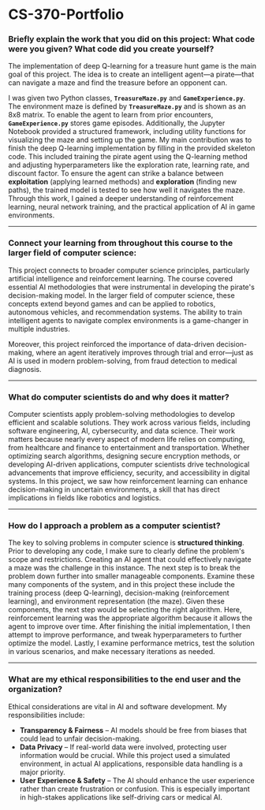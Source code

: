 # CS-370-Portfolio


### Briefly explain the work that you did on this project: What code were you given? What code did you create yourself?  
The implementation of deep Q-learning for a treasure hunt game is the main goal of this project.  The idea is to create an intelligent agent—a pirate—that can navigate a maze and find the treasure before an opponent can.

I was given two Python classes, **`TreasureMaze.py`** and **`GameExperience.py`**. The environment maze is defined by **`TreasureMaze.py`** and is shown as an 8x8 matrix. To enable the agent to learn from prior encounters, **`GameExperience.py`** stores game episodes. Additionally, the Jupyter Notebook provided a structured framework, including utility functions for visualizing the maze and setting up the game. My main contribution was to finish the deep Q-learning implementation by filling in the provided skeleton code.  This included training the pirate agent using the Q-learning method and adjusting hyperparameters like the exploration rate, learning rate, and discount factor. To ensure the agent can strike a balance between **exploitation** (applying learned methods) and **exploration** (finding new paths), the trained model is tested to see how well it navigates the maze. Through this work, I gained a deeper understanding of reinforcement learning, neural network training, and the practical application of AI in game environments.  

---

### Connect your learning from throughout this course to the larger field of computer science:  
This project connects to broader computer science principles, particularly artificial intelligence and reinforcement learning. The course covered essential AI methodologies that were instrumental in developing the pirate's decision-making model. In the larger field of computer science, these concepts extend beyond games and can be applied to robotics, autonomous vehicles, and recommendation systems. The ability to train intelligent agents to navigate complex environments is a game-changer in multiple industries.  

Moreover, this project reinforced the importance of data-driven decision-making, where an agent iteratively improves through trial and error—just as AI is used in modern problem-solving, from fraud detection to medical diagnosis.  

---

### What do computer scientists do and why does it matter?  
Computer scientists apply problem-solving methodologies to develop efficient and scalable solutions. They work across various fields, including software engineering, AI, cybersecurity, and data science. Their work matters because nearly every aspect of modern life relies on computing, from healthcare and finance to entertainment and transportation. Whether optimizing search algorithms, designing secure encryption methods, or developing AI-driven applications, computer scientists drive technological advancements that improve efficiency, security, and accessibility in digital systems. In this project, we saw how reinforcement learning can enhance decision-making in uncertain environments, a skill that has direct implications in fields like robotics and logistics.  

---

### How do I approach a problem as a computer scientist?  
The key to solving problems in computer science is **structured thinking**. Prior to developing any code, I make sure to clearly define the problem's scope and restrictions. Creating an AI agent that could effectively navigate a maze was the challenge in this instance. The next step is to break the problem down further into smaller manageable components. Examine these many components of the system, and in this project these include the training process (deep Q-learning), decision-making (reinforcement learning), and environment representation (the maze). Given these components, the next step would be selecting the right algorithm. Here, reinforcement learning was the appropriate algorithm because it allows the agent to improve over time. After finishing the initial implementation, I then attempt to improve performance, and tweak hyperparameters to further optimize the model. Lastly, I examine performance metrics, test the solution in various scenarios, and make necessary iterations as needed.  

---

### What are my ethical responsibilities to the end user and the organization?  
Ethical considerations are vital in AI and software development. My responsibilities include:  

- **Transparency & Fairness** – AI models should be free from biases that could lead to unfair decision-making.  
- **Data Privacy** – If real-world data were involved, protecting user information would be crucial. While this project used a simulated environment, in actual AI applications, responsible data handling is a major priority.  
- **User Experience & Safety** – The AI should enhance the user experience rather than create frustration or confusion. This is especially important in high-stakes applications like self-driving cars or medical AI.  

